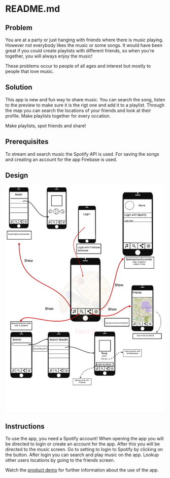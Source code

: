 # README.md

## Problem
You are at a party or just hanging with friends where there is music playing. However not everybody likes the music or some songs. 
It would have been great if you could create playlists with different friends, so when you're together, you will always enjoy the
music!

These problems occur to people of all ages and interest but mostly to people that love music.

## Solution
This app is new and fun way to share music. You can search the song, listen to the preview to make sure it is the rigt one and add it to 
a playlist. Through the map you can search the locations of your friends and look at their profile. Make playlists together for every
occation.

Make playlists, spot friends and share!

## Prerequisites
To stream and search music the Spotify API is used. For saving the songs and creating an account for the app Firebase is used. 

## Design
![](doc/finalDesign.png)

## Instructions

To use the app, you need a Spotify account! When opening the app you will be directed to login or create an account for the app. After 
this you will be directed to the music screen. Go to setting to login to Spotify by clicking on the button. After login you can search and 
play music on the app. Lookup other users locations by going to the friends screen.

Watch the [product demo](https://youtu.be/z2UrODYD5pY) for further information about the use of the app.
